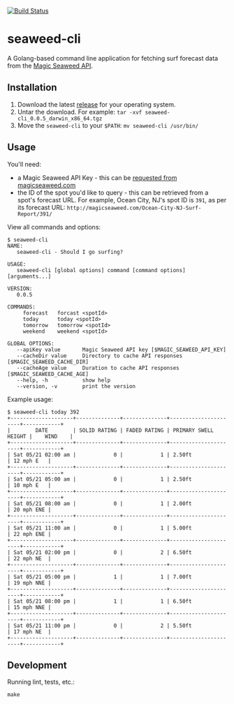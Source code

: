 [![Build Status](https://travis-ci.org/mdb/seaweed-cli.svg?branch=master)](https://travis-ci.org/mdb/seaweed-cli)

# seaweed-cli

A Golang-based command line application for fetching surf forecast data from the [Magic Seaweed API](http://magicseaweed.com/developer/forecast-api).

## Installation

1. Download the latest [release](https://github.com/mdb/seaweed-cli/releases) for your operating system.
2. Untar the download. For example: `tar -xvf seaweed-cli_0.0.5_darwin_x86_64.tgz`
3. Move the `seaweed-cli` to your `$PATH`: `mv seaweed-cli /usr/bin/`

## Usage

You'll need:

* a Magic Seaweed API Key - this can be [requested from magicseaweed.com](http://magicseaweed.com/developer/sign-up)
* the ID of the spot you'd like to query - this can be retrieved from a spot's forecast URL. For example, Ocean City, NJ's spot ID is `391`, as per its forecast URL: `http://magicseaweed.com/Ocean-City-NJ-Surf-Report/391/`

View all commands and options:

```
$ seaweed-cli
NAME:
   seaweed-cli - Should I go surfing?

USAGE:
   seaweed-cli [global options] command [command options] [arguments...]

VERSION:
   0.0.5

COMMANDS:
     forecast   forcast <spotId>
     today      today <spotId>
     tomorrow   tomorrow <spotId>
     weekend    weekend <spotId>

GLOBAL OPTIONS:
   --apiKey value       Magic Seaweed API key [$MAGIC_SEAWEED_API_KEY]
   --cacheDir value     Directory to cache API responses [$MAGIC_SEAWEED_CACHE_DIR]
   --cacheAge value     Duration to cache API responses [$MAGIC_SEAWEED_CACHE_AGE]
   --help, -h           show help
   --version, -v        print the version
```

Example usage:

```
$ seaweed-cli today 392
+--------------------+--------------+--------------+----------------------+------------+
|        DATE        | SOLID RATING | FADED RATING | PRIMARY SWELL HEIGHT |    WIND    |
+--------------------+--------------+--------------+----------------------+------------+
| Sat 05/21 02:00 am |            0 |            1 | 2.50ft               | 12 mph E   |
+--------------------+--------------+--------------+----------------------+------------+
| Sat 05/21 05:00 am |            0 |            1 | 2.50ft               | 10 mph E   |
+--------------------+--------------+--------------+----------------------+------------+
| Sat 05/21 08:00 am |            0 |            1 | 2.00ft               | 20 mph ENE |
+--------------------+--------------+--------------+----------------------+------------+
| Sat 05/21 11:00 am |            0 |            1 | 5.00ft               | 22 mph ENE |
+--------------------+--------------+--------------+----------------------+------------+
| Sat 05/21 02:00 pm |            0 |            2 | 6.50ft               | 22 mph NE  |
+--------------------+--------------+--------------+----------------------+------------+
| Sat 05/21 05:00 pm |            1 |            1 | 7.00ft               | 19 mph NNE |
+--------------------+--------------+--------------+----------------------+------------+
| Sat 05/21 08:00 pm |            1 |            1 | 6.50ft               | 15 mph NNE |
+--------------------+--------------+--------------+----------------------+------------+
| Sat 05/21 11:00 pm |            0 |            2 | 5.50ft               | 17 mph NE  |
+--------------------+--------------+--------------+----------------------+------------+
```

## Development

Running lint, tests, etc.:

```
make
```
